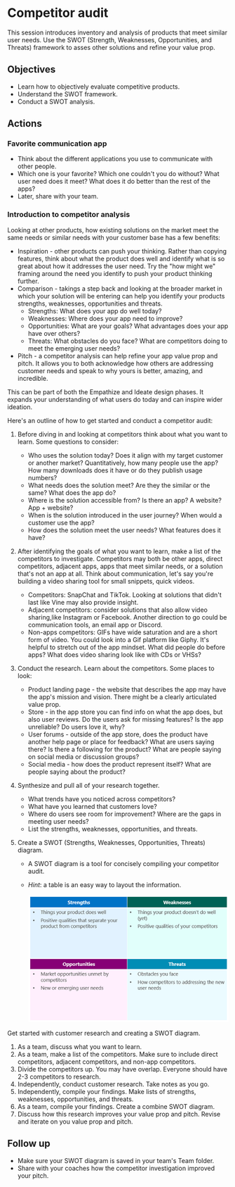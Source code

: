# Competitor audit

This session introduces inventory and analysis of products that meet similar user needs. Use the SWOT (Strength, Weaknesses, Opportunities, and Threats) framework to asses other solutions and refine your value prop.

## Objectives

* Learn how to objectively evaluate competitive products.
* Understand the SWOT framework.
* Conduct a SWOT analysis.

## Actions

### Favorite communication app

* Think about the different applications you use to communicate with other people.
* Which one is your favorite? Which one couldn't you do without? What user need does it meet? What does it do better than the rest of the apps?
* Later, share with your team.

### Introduction to competitor analysis

Looking at other products, how existing solutions on the market meet the same needs or similar needs with your customer base has a few benefits:

* Inspiration - other products can push your thinking. Rather than copying features, think about what the product does well and identify what is so great about how it addresses the user need. Try the "how might we" framing around the need you identify to push your product thinking further.
* Comparison - takings a step back and looking at the broader market in which your solution will be entering can help you identify your products strengths, weaknesses, opportunities and threats.
  * Strengths: What does your app do well today?
  * Weaknesses: Where does your app need to improve?
  * Opportunities: What are your goals? What advantages does your app have over others?
  * Threats: What obstacles do you face? What are competitors doing to meet the emerging user needs?
* Pitch -  a competitor analysis can help refine your app value prop and pitch. It allows you to both acknowledge how others are addressing customer needs and speak to why yours is better, amazing, and incredible.

This can be part of both the Empathize and Ideate design phases. It expands your understanding of what users do today and can inspire wider ideation.

Here's an outline of how to get started and conduct a competitor audit:

1. Before diving in and looking at competitors think about what you want to learn. Some questions to consider:
    * Who uses the solution today? Does it align with my target customer or another market? Quantitatively, how many people use the app? How many downloads does it have or do they publish usage numbers?
    * What needs does the solution meet? Are they the similar or the same? What does the app do?
    * Where is the solution accessible from? Is there an app? A website? App + website?
    * When is the solution introduced in the user journey? When would a customer use the app?
    * How does the solution meet the user needs? What features does it have?

2. After identifying the goals of what you want to learn, make a list of the competitors to investigate. Competitors may both be other apps, direct competitors, adjacent apps, apps that meet similar needs, or a solution that's not an app at all. Think about communication, let's say you're building a video sharing tool for small snippets, quick videos.
    * Competitors: SnapChat and TikTok. Looking at solutions that didn't last like Vine may also provide insight.
    * Adjacent competitors: consider solutions that also allow video sharing,like Instagram or Facebook. Another direction to go could be communication tools, an email app or Discord.
    * Non-apps competitors: GIFs have wide saturation and are a short form of video.  You could look into a Gif platform like Giphy. It's helpful to stretch out of the app mindset. What did people do before apps? What does video sharing look like with CDs or VHSs?

3. Conduct the research. Learn about the competitors. Some places to look:
    * Product landing page - the website that describes the app may have the app's mission and vision. There might be a clearly articulated value prop.
    * Store - in the app store you can find info on what the app does, but also user reviews. Do the users ask for missing features? Is the app unreliable? Do users love it, why?
    * User forums - outside of the app store, does the product have another help page or place for feedback? What are users saying there? Is there a following for the product? What are people saying on social media or discussion groups?
    * Social media - how does the product represent itself? What are people saying about the product?

4. Synthesize and pull all of your research together.
    * What trends have you noticed across competitors?
    * What have you learned that customers love?
    * Where do users see room for improvement? Where are the gaps in meeting user needs?
    * List the strengths, weaknesses, opportunities, and threats.

5. Create a SWOT (Strengths, Weaknesses, Opportunities, Threats) diagram.
    * A SWOT diagram is a tool for concisely compiling your competitor audit.
    * *Hint*: a table is an easy way to layout the information.

        ![SWOT diagram](./images/SWOT_table.png)

Get started with customer research and creating a SWOT diagram.

1. As a team, discuss what you want to learn.
2. As a team, make a list of the competitors. Make sure to include direct competitors, adjacent competitors, and non-app competitors.
3. Divide the competitors up. You may have overlap. Everyone should have 2-3 competitors to research.
4. Independently, conduct customer research. Take notes as you go.
5. Independently, compile your findings. Make lists of strengths, weaknesses, opportunities, and threats.
6. As a team, compile your findings. Create a combine SWOT diagram.
7. Discuss how this research improves your value prop and pitch. Revise and iterate on you value prop and pitch.

## Follow up

* Make sure your SWOT diagram is saved in your team's Team folder.
* Share with your coaches how the competitor investigation improved your pitch.
